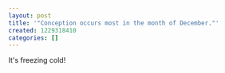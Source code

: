 ```yaml
---
layout: post
title: '"Conception occurs most in the month of December."'
created: 1229318410
categories: []
---
```

It's freezing cold!
